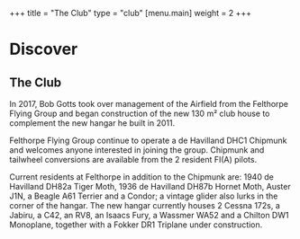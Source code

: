 +++
title = "The Club"
type = "club"
[menu.main]
  weight = 2
+++

# Discover

## The Club

In 2017, Bob Gotts took over management of the Airfield from the Felthorpe Flying Group and began construction of the new 130 m² club house to complement the new hangar he built in 2011.

Felthorpe Flying Group continue to operate a de Havilland DHC1 Chipmunk and welcomes anyone interested in joining the group. Chipmunk and tailwheel conversions are available from the 2 resident FI(A) pilots.

Current residents at Felthorpe in addition to the Chipmunk are: 1940 de Havilland DH82a Tiger Moth, 1936 de Havilland DH87b Hornet Moth, Auster J1N, a Beagle A61 Terrier and a Condor; a vintage glider also lurks in the corner of the hangar. The new hangar currently houses 2 Cessna 172s, a Jabiru, a C42, an RV8, an Isaacs Fury, a Wassmer WA52 and a Chilton DW1 Monoplane, together with a Fokker DR1 Triplane under construction.